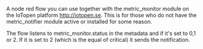 A node red flow you can use together with the metric_monitor module on the IoTopen platform http://iotopen.se. 
This is for those who do not have the metric_notifier module active or installed for some reason.

The flow listens to metric_monitor.status in the metadata and if it's set to 0,1 or 2.
If it is set to 2 (which is the equal of critical) it sends the notification.

